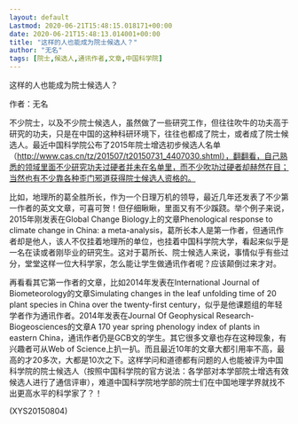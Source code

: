 ```yaml
---
layout: default
Lastmod: 2020-06-21T15:48:15.018171+00:00
date: 2020-06-21T15:48:13.014001+00:00
title: "这样的人也能成为院士候选人？"
author: "无名"
tags: [院士,候选人,通讯作者,文章,中国科学院]
---
```


这样的人也能成为院士候选人？

作者：无名

不少院士，以及不少院士候选人，虽然做了一些研究工作，但往往吹牛的功夫高于研究的功夫，只是在中国的这种科研环境下，往往也都成了院士，或者成了院士候选人。最近中国科学院公布了2015年院士增选初步候选人名单（http://www.cas.cn/tz/201507/t20150731_4407030.shtml），翻翻看，自己熟悉的领域里面不少研究功夫过硬者并未在名单里，而不少吹功过硬者却赫然在目；当然也有不少靠各种歪门邪道获得院士候选人资格的。

比如，地理所的葛全胜所长，作为一个日理万机的领导，最近几年还发表了不少第一作者的英文文章，可喜可贺！但仔细瞅瞅，里面又有不少蹊跷。举个例子来说，2015年刚发表在Global Change Biology上的文章Phenological response to climate change in China: a meta-analysis，葛所长本人是第一作者，但通讯作者却是他人，该人不仅挂着地理所的单位，也挂着中国科学院大学，看起来似乎是一名在读或者刚毕业的研究生。这对于葛所长、院士候选人来说，事情似乎有些过分，堂堂这样一位大科学家，怎么能让学生做通讯作者呢？应该颠倒过来才对。

再看看其它第一作者的文章，比如2014年发表在International Journal of Biometeorology的文章Simulating changes in the leaf unfolding time of 20 plant species in China over the twenty-first century，似乎是他课题组的年轻学者作为通讯作者。2014年发表在Journal Of Geophysical Research-Biogeosciences的文章A 170 year spring phenology index of plants in eastern China，通讯作者仍是GCB文的学生。其它很多文章也存在这种现象，有兴趣者可从Web of Science上扒一扒。而且最近10年的文章大都引用率不高，最高的才20多次，大都是10次之下。这样学问和道德都有问题的人也能被评为中国科学院的院士候选人（按照中国科学院的官方说法：各学部对本学部院士增选有效候选人进行了通信评审），难道中国科学院地学部的院士们在中国地理学界就找不出更高水平的科学家了？！

(XYS20150804)

